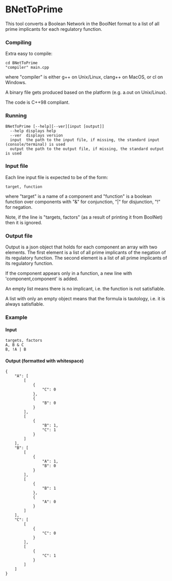 # BNetToPrime

This tool converts a Boolean Network in the BoolNet format to a list of all prime implicants for each regulatory function.

### Compiling 
Extra easy to compile:
```shell
cd BNetToPrime
"compiler" main.cpp
```
where "compiler" is either g++ on Unix/Linux, clang++ on MacOS, or cl on Windows.

A binary file gets produced based on the platform (e.g. a.out on Unix/Linux).

The code is C++98 compliant.
### Running
```shell
BNetToPrime [--help][--ver][input [output]] 
  --help displays help
  --ver  displays version
  input  the path to the input file, if missing, the standard input (console/terminal) is used
  output the path to the output file, if missing, the standard output is used
```

### Input file
Each line input file is expected to be of the form: 
```
target, function
```
where "target" is a name of a component and "function" is a boolean function over components with "&" for conjunction, "|" for disjunction, "!" for negation.

Note, if the line is "targets, factors" (as a result of printing it from BoolNet) then it is ignored.

### Output file
Output is a json object that holds for each component an array with two elements. 
The first element is a list of all prime implicants of the negation of its regulatory function.
The second element is a list of all prime implicants of its regulatory function.

If the component appears only in a function, a new line with 'component,component' is added.

An empty list means there is no implicant, i.e. the function is not satisfiable.

A list with only an empty object means that the formula is tautology, i.e. it is always satisfiable.

### Example
#### Input
```
targets, factors
A, B & C
B, !A | B
```
#### Output (formatted with whitespace)
```
{
    "A": [
        [
            {
                "C": 0
            },
            {
                "B": 0
            }
        ],
        [
            {
                "B": 1,
                "C": 1
            }
        ]
    ],
    "B": [
        [
            {
                "A": 1,
                "B": 0
            }
        ],
        [
            {
                "B": 1
            },
            {
                "A": 0
            }
        ]
    ],
    "C": [
        [
            {
                "C": 0
            }
        ],
        [
            {
                "C": 1
            }
        ]
    ]
}
```

